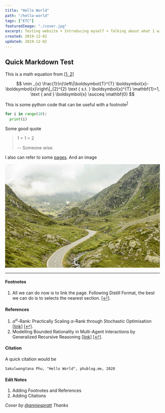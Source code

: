 ```yaml
---
title: "Hello World"
path: "/hello-world"
tags: ["ETC"]
featuredImage: "./cover.jpg"
excerpt: Testing website + Introducing myself + Talking about what I will do
created: 2019-12-02
updated: 2019-12-02
---
```


## Quick Markdown Test

This is a math equation from [[1, 2]](##references)

$$
\min _{x} \frac{1}{n}\left\|\boldsymbol{T}^{T} \boldsymbol{x}-\boldsymbol{x}\right\|_{2}^{2} \text { s.t. } \boldsymbol{x}^{T} \mathbf{1}=1, \text { and } \boldsymbol{x} \succeq \mathbf{0}
$$


This is some python code that can be useful with a footnote<sup>[1](#footnotes)</sup>

```python
for i in range(10):
  print(i)
```

Some good quote

> 1 + 1 = 2
>
> -- Someone wise.

I also can refer to some [pages](/test). And an image 

![alt text](../../assets/images/test_pic.jpg)

---

#### Footnotes

1. All we can do now is to link the page. Following Distill Format, the best we can do is to selects the nearest section. [[↩]](#quick-markdown-test). 

#### References 

1. $\alpha^\alpha$-Rank: Practically Scaling $\alpha$-Rank through Stochastic Optimisation [[link]](https://arxiv.org/abs/1909.11628) [[↩]](#quick-markdown-test).
2. Modelling Bounded Rationality in Multi-Agent Interactions by Generalized Recursive Reasoning [[link]](https://arxiv.org/abs/1901.09216) [[↩]](#quick-markdown-test).

#### Citation 
A quick citation would be 
```
Sakulwongtana Phu, "Hello World", phublog.me, 2020
```

#### Edit Notes 

1. Adding Footnotes and References 
2. Adding Citations

*Cover by [@anniespratt](https://unsplash.com/@anniespratt) Thanks*
